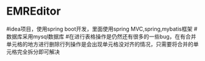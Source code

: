 # EMREditor
#idea项目，使用spring boot开发，里面使用spring MVC,spring,mybatis框架
#数据库采用mysql数据库
#在进行表格操作是仍然还有很多的一些bug，在有合并单元格的地方进行删除行列操作是会出现单元格没对齐的情况，只需要将合并的单元格完全拆分即可解决
